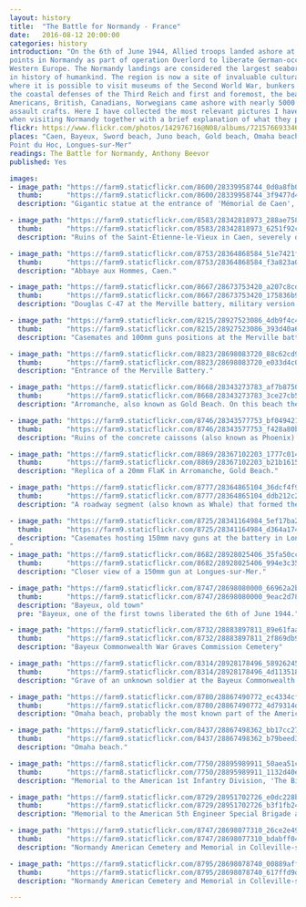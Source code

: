 ```yaml
---
layout: history
title:  "The Battle for Normandy - France"
date:   2016-08-12 20:00:00
categories: history
introduction: "On the 6th of June 1944, Allied troops landed ashore at strategic
points in Normandy as part of operation Overlord to liberate German-occupied 
Western Europe. The Normandy landings are considered the largest seaborne invasion
in history of humankind. The region is now a site of invaluable cultural heritage,
where it is possible to visit museums of the Second World War, bunkers that formed
the coastal defenses of the Third Reich and first and foremost, the beaches where
Americans, British, Canadians, Norwegians came ashore with nearly 5000 landing and 
assault crafts. Here I have collected the most relevant pictures I have taken
when visiting Normandy together with a brief explanation of what they portray."
flickr: https://www.flickr.com/photos/142976716@N08/albums/72157669334612003
places: "Caen, Bayeux, Sword beach, Juno beach, Gold beach, Omaha beach, Utah beach
Point du Hoc, Longues-sur-Mer"
readings: The Battle for Normandy, Anthony Beevor
published: Yes

images:
- image_path: "https://farm9.staticflickr.com/8600/28339958744_0d0a8fb08f_h.jpg"
  thumb:      "https://farm9.staticflickr.com/8600/28339958744_3f9477d493_m.jpg"
  description: "Gigantic statue at the entrance of 'Mémorial de Caen', depicting Alfred Eisenstaedt's photograph 'V-J Day in Times Square', portraying an American sailor kissing a woman in a white dress on Victory over Japan Day (V-J Day) in Times Square in New York City."

- image_path: "https://farm9.staticflickr.com/8583/28342818973_288ae75876_h.jpg"
  thumb:      "https://farm9.staticflickr.com/8583/28342818973_6251f92cbd_m.jpg"
  description: "Ruins of the Saint-Étienne-le-Vieux in Caen, severely damaged during the bombings of World War II."

- image_path: "https://farm9.staticflickr.com/8753/28364868584_51e7421ff9_h.jpg"
  thumb:      "https://farm9.staticflickr.com/8753/28364868584_f3a823a069_m.jpg"
  description: "Abbaye aux Hommes, Caen."

- image_path: "https://farm9.staticflickr.com/8667/28673753420_a207c8cd88_h.jpg"
  thumb:      "https://farm9.staticflickr.com/8667/28673753420_175836b95f_m.jpg"
  description: "Douglas C-47 at the Merville battery, military version of the Douglas DC-3. Mainly used as a transport plane."

- image_path: "https://farm9.staticflickr.com/8215/28927523086_4db9f4c4c0_h.jpg"
  thumb:      "https://farm9.staticflickr.com/8215/28927523086_393d40a65b_m.jpg"
  description: "Casemates and 100mm guns positions at the Merville battery. Anti-aircraft defenses consisted in 20mm FlaKs. The site was taken by the British 9th Parachute Battalion in the early morning of the 6th of June 1944."

- image_path: "https://farm9.staticflickr.com/8823/28698083720_88c62cd94c_h.jpg"
  thumb:      "https://farm9.staticflickr.com/8823/28698083720_e033d4c093_m.jpg"
  description: "Entrance of the Merville Battery."

- image_path: "https://farm9.staticflickr.com/8668/28343273783_af7b875033_h.jpg"
  thumb:      "https://farm9.staticflickr.com/8668/28343273783_3ce27cb508_m.jpg"
  description: "Arromanche, also known as Gold Beach. On this beach the Allied put in place a massive cargo offloading operation using portable harbours called Mulberry Harbours."

- image_path: "https://farm9.staticflickr.com/8746/28343577753_bf049421df_h.jpg"
  thumb:      "https://farm9.staticflickr.com/8746/28343577753_f428a80ba2_m.jpg"
  description: "Ruins of the concrete caissons (also known as Phoenix) constituting the supporting structure of the Mulberry Harbours in Arromanche."

- image_path: "https://farm9.staticflickr.com/8869/28367102203_1777c014ae_h.jpg"
  thumb:      "https://farm9.staticflickr.com/8869/28367102203_b21b161533_m.jpg"
  description: "Replica of a 20mm FlaK in Arromanche, Gold Beach."

- image_path: "https://farm9.staticflickr.com/8777/28364865104_36dcf4f9aa_h.jpg"
  thumb:      "https://farm9.staticflickr.com/8777/28364865104_ddb212c2a4_m.jpg"
  description: "A roadway segment (also known as Whale) that formed the Mulberry Harbours."

- image_path: "https://farm9.staticflickr.com/8725/28341164984_5ef17ba240_h.jpg"
  thumb:      "https://farm9.staticflickr.com/8725/28341164984_d364a17475_m.jpg"
  description: "Casemates hosting 150mm navy guns at the battery in Longues-sur-Mer. The site was part of the Atlantic Wall, the line of coastal fortifications commanded by general Rommel.
"
- image_path: "https://farm9.staticflickr.com/8682/28928025406_35fa50cc3b_h.jpg"
  thumb:      "https://farm9.staticflickr.com/8682/28928025406_994e3c35ef_m.jpg"
  description: "Closer view of a 150mm gun at Longues-sur-Mer."

- image_path: "https://farm9.staticflickr.com/8747/28698080000_66962a2b37_h.jpg"
  thumb:      "https://farm9.staticflickr.com/8747/28698080000_9eac2d783b_m.jpg"
  description: "Bayeux, old town"
  pre: "Bayeux, one of the first towns liberated the 6th of June 1944."

- image_path: "https://farm9.staticflickr.com/8732/28883897811_89e61faaff_h.jpg"
  thumb:      "https://farm9.staticflickr.com/8732/28883897811_2f869db9db_m.jpg"
  description: "Bayeux Commonwealth War Graves Commission Cemetery"

- image_path: "https://farm9.staticflickr.com/8314/28928178496_58926245ab_h.jpg"
  thumb:      "https://farm9.staticflickr.com/8314/28928178496_4d113518f7_m.jpg"
  description: "Grave of an unknown soldier at the Bayeux Commonwealth War Graves Commission Cemetery died on the 6th of June 1944."

- image_path: "https://farm9.staticflickr.com/8780/28867490772_ec4334cfac_h.jpg"
  thumb:      "https://farm9.staticflickr.com/8780/28867490772_4d79314d1b_m.jpg"
  description: "Omaha beach, probably the most known part of the American sector."

- image_path: "https://farm9.staticflickr.com/8437/28867498362_bb17cc2733_h.jpg"
  thumb:      "https://farm9.staticflickr.com/8437/28867498362_b79beed322_m.jpg"
  description: "Omaha beach."

- image_path: "https://farm8.staticflickr.com/7750/28895989911_50aea51c34_h.jpg"
  thumb:      "https://farm8.staticflickr.com/7750/28895989911_1132d40e61_m.jpg"
  description: "Memorial to the American 1st Infantry Division, 'The Big Red One', at Omaha beach. Engraved on this momnument are the names of the 627 soldiers from the 1st Infantry who gave their lives to liberate Europe. Their motto: 'No Mission Too Difficult, No Sacrifice Too Great, Duty First'."

- image_path: "https://farm9.staticflickr.com/8729/28951702726_e0dc228b5f_h.jpg"
  thumb:      "https://farm9.staticflickr.com/8729/28951702726_b3f1fb24ee_m.jpg"
  description: "Memorial to the American 5th Engineer Special Brigade at Omaha Beach."

- image_path: "https://farm9.staticflickr.com/8747/28698077310_26ce2e49a4_h.jpg"
  thumb:      "https://farm9.staticflickr.com/8747/28698077310_bdabff04a7_m.jpg"
  description: "Normandy American Cemetery and Memorial in Colleville-sur-Mer (Omaha beach)"

- image_path: "https://farm9.staticflickr.com/8795/28698078740_00889aff4b_h.jpg"
  thumb:      "https://farm9.staticflickr.com/8795/28698078740_617ffd9da3_m.jpg"
  description: "Normandy American Cemetery and Memorial in Colleville-sur-Mer (Omaha beach)"

---
```

